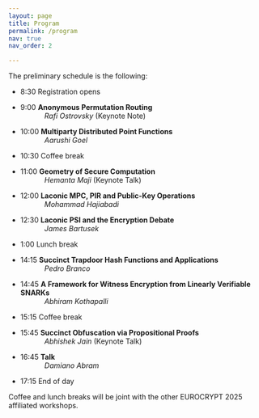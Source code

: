 ```yaml
---
layout: page
title: Program
permalink: /program
nav: true
nav_order: 2

---
```


The preliminary schedule is the following:

- 8:30	Registration opens

- 9:00	**Anonymous Permutation Routing** <br>
	&nbsp;&nbsp;&nbsp;&nbsp;&nbsp;&nbsp;&nbsp;&nbsp;&nbsp;&nbsp;&nbsp; *Rafi Ostrovsky* (Keynote Note)
- 10:00	**Multiparty Distributed Point Functions** <br>
	&nbsp;&nbsp;&nbsp;&nbsp;&nbsp;&nbsp;&nbsp;&nbsp;&nbsp;&nbsp;&nbsp; *Aarushi Goel*

- 10:30 Coffee break

- 11:00	**Geometry of Secure Computation** <br>
	&nbsp;&nbsp;&nbsp;&nbsp;&nbsp;&nbsp;&nbsp;&nbsp;&nbsp;&nbsp;&nbsp; *Hemanta Maji* (Keynote Talk)
- 12:00 **Laconic MPC, PIR and Public-Key Operations**	 <br>
	&nbsp;&nbsp;&nbsp;&nbsp;&nbsp;&nbsp;&nbsp;&nbsp;&nbsp;&nbsp;&nbsp; *Mohammad Hajiabadi*
- 12:30	**Laconic PSI and the Encryption Debate**  <br>
	&nbsp;&nbsp;&nbsp;&nbsp;&nbsp;&nbsp;&nbsp;&nbsp;&nbsp;&nbsp;&nbsp; *James Bartusek*

- 1:00 Lunch break

- 14:15 **Succinct Trapdoor Hash Functions and Applications** <br>
	&nbsp;&nbsp;&nbsp;&nbsp;&nbsp;&nbsp;&nbsp;&nbsp;&nbsp;&nbsp;&nbsp; *Pedro Branco*
- 14:45 **A Framework for Witness Encryption from Linearly Verifiable SNARKs** <br>
	&nbsp;&nbsp;&nbsp;&nbsp;&nbsp;&nbsp;&nbsp;&nbsp;&nbsp;&nbsp;&nbsp; *Abhiram Kothapalli* 

- 15:15 Coffee break

- 15:45 **Succinct Obfuscation via Propositional Proofs** <br>
	&nbsp;&nbsp;&nbsp;&nbsp;&nbsp;&nbsp;&nbsp;&nbsp;&nbsp;&nbsp;&nbsp; *Abhishek Jain* (Keynote Talk)
- 16:45 **Talk**<br>
	&nbsp;&nbsp;&nbsp;&nbsp;&nbsp;&nbsp;&nbsp;&nbsp;&nbsp;&nbsp;&nbsp; *Damiano Abram*

- 17:15 End of day  

Coffee and lunch breaks will be joint with the other EUROCRYPT 2025 affiliated workshops.

